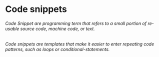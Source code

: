 # Code snippets

###### Code Snippet are programming term that refers to a small portion of re-usable source code, machine code, or text.

###### Code snippets are templates that make it easier to enter repeating code patterns, such as loops or conditional-statements. 
